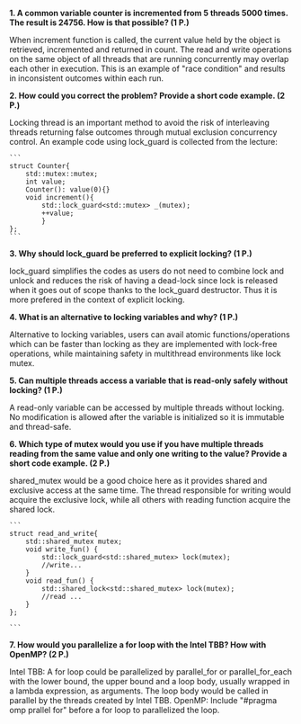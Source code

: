 
**1.  A common variable counter is incremented from 5 threads 5000 times. The result is 24756. How is that possible? (1 P.)**


When increment function is called, the current value held by the object is retrieved, incremented and returned in count. The read and write operations on the same object of all threads that are running concurrently may overlap each other in execution. This is an example of "race condition" and results in inconsistent outcomes within each run. 

**2.  How could you correct the problem? Provide a short code example. (2 P.)**
    
Locking thread is an important method to avoid the risk of interleaving threads returning false outcomes through mutual exclusion concurrency control. An example code using lock_guard is collected from the lecture:

    ```
    struct Counter{
	    std::mutex::mutex;
	    int value;
	    Counter(): value(0){}
	    void increment(){
		    std::lock_guard<std::mutex> _(mutex);
		    ++value;
		    } 
    };
    ```
    
**3.  Why should lock_guard be preferred to explicit locking? (1 P.)**

lock_guard simplifies the codes as users do not need to combine lock and unlock and reduces the risk of having a dead-lock since lock is released when it goes out of scope thanks to the lock_guard destructor. Thus it is more prefered in the context of explicit locking. 

**4.  What is an alternative to locking variables and why? (1 P.)**

Alternative to locking variables, users can avail atomic functions/operations which can be faster than locking as they are implemented with lock-free operations, while maintaining  safety in multithread environments like lock mutex.

**5.  Can multiple threads access a variable that is read-only safely without locking? (1 P.)**

A read-only variable can be accessed by multiple threads without locking. No modification is allowed after the variable is initialized so it is immutable and thread-safe. 

**6.  Which type of mutex would you use if you have multiple threads reading from the same value and only one writing to the value? Provide a short code example. (2 P.)**

shared_mutex would be a good choice here as it provides  shared and exclusive access at the same time. The thread responsible for writing would acquire the exclusive lock, while all others with reading function acquire the shared lock.


    ```
    struct read_and_write{
	    std::shared_mutex mutex; 
	    void write_fun() {
		    std::lock_guard<std::shared_mutex> lock(mutex);
		    //write...
	    }
	    void read_fun() {
		    std::shared_lock<std::shared_mutex> lock(mutex);
		    //read ...
	    }
    };
    
    ```

**7.  How would you parallelize a for loop with the Intel TBB? How with OpenMP? (2 P.)**

Intel TBB: A for loop could be parallelized by parallel_for or parallel_for_each with the lower bound, the upper bound and a loop body, usually wrapped in a 
lambda expression, as arguments. The loop body would be called in parallel by the threads created by Intel TBB.
OpenMP: Include "#pragma omp prallel for" before a for loop to parallelized the loop.
